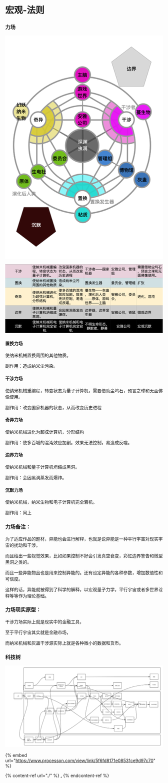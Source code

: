 # 宏观-法则

### 力场

![](../.gitbook/assets/A4-2-1.png)

![](<../.gitbook/assets/屏幕快照 2020-10-17 下午7.29.16.png>)

#### 置换力场

使纳米机械置换周围的其他物质。

副作用：造成纳米尘污染。

#### 干涉力场

使纳米机械重编程，转变状态为量子计算机，需要借助尘坞石，预言之球和无面佛像使用。

副作用：改变国家机器的状态，从而改变历史进程

#### 奇异力场

使纳米机械进化为超弦计算机，分形结构

副作用：使多百城的混沌效应加剧。效果无法控制，易造成反噬。

#### 边界力场

使纳米机械和量子计算机坍缩成黑洞。

副作用：会因黑洞蒸发而爆炸。

#### 沉默力场

使纳米机械，纳米生物和电子计算机完全宕机。

副作用：同上

### 力场备注：

为了适应作品的题材，异能也会进行解释，也就是说异能是一种平行宇宙对现实宇宙的扰动和干涉。

而且给出一些视觉效果，比如如果控制不好会引发真空衰变，彩虹边界警告和微型黑洞之类的。&#x20;

而且一些异能物品也是用来控制异能的。还有设定异能的各种参数，增加数值性和可信度。&#x20;

这样的话，异能就被得到了科学的解释，以宏观量子力学，平行宇宙或者多世界诠释等等作为理论基础。

### 力场现实原型：

干涉力场实际上就是现实中的金融工具，

至于平行宇宙其实就是金融市场，

而纳米机械和灰蛊干涉源实际上就是各种微小的数据和货币。

### 科技树

![](../.gitbook/assets/生电社历史.png)

{% embed url="https://www.processon.com/view/link/5f6fd8171e08531ce9d97c70" %}

{% content-ref url="./" %}
[.](./)
{% endcontent-ref %}

##
